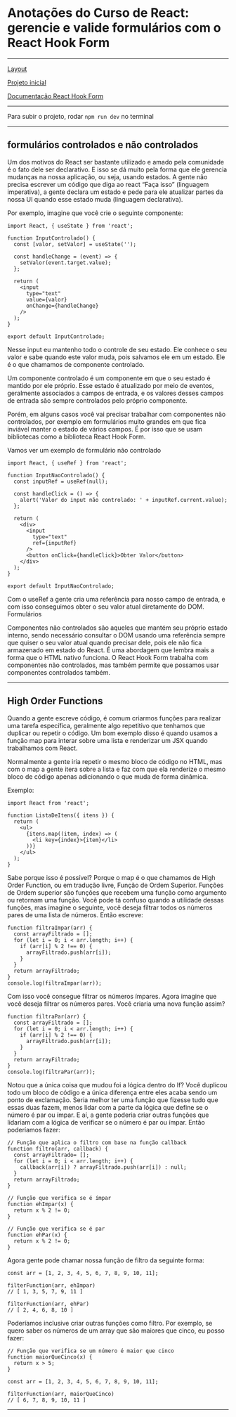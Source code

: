 # Anotações do Curso de React: gerencie e valide formulários com o React Hook Form

---

[Layout](https://www.figma.com/file/hsW25fAq36IDzzIxBtpgCd/Voll.med-%7C-React-Hook-Forms?type=design&node-id=57-1388&mode=design)

[Projeto inicial](https://github.com/alura-cursos/3652-react-forms)

[Documentação React Hook Form](http://react-hook-form.com/)

---

Para subir o projeto, rodar ```npm run dev``` no terminal

---

## formulários controlados e não controlados
Um dos motivos do React ser bastante utilizado e amado pela comunidade é o fato dele ser declarativo. E isso se dá muito pela forma que ele gerencia mudanças na nossa aplicação, ou seja, usando estados. A gente não precisa escrever um código que diga ao react “Faça isso” (linguagem imperativa), a gente declara um estado e pede para ele atualizar partes da nossa UI quando esse estado muda (linguagem declarativa).

Por exemplo, imagine que você crie o seguinte componente:

```
import React, { useState } from 'react';

function InputControlado() {
  const [valor, setValor] = useState('');

  const handleChange = (event) => {
    setValor(event.target.value);
  };

  return (
    <input
      type="text"
      value={valor}
      onChange={handleChange}
    />
  );
}

export default InputControlado;
```

Nesse input eu mantenho todo o controle de seu estado. Ele conhece o seu valor e sabe quando este valor muda, pois salvamos ele em um estado. Ele é o que chamamos de componente controlado.

Um componente controlado é um componente em que o seu estado é mantido por ele próprio. Esse estado é atualizado por meio de eventos, geralmente associados a campos de entrada, e os valores desses campos de entrada são sempre controlados pelo próprio componente.

Porém, em alguns casos você vai precisar trabalhar com componentes não controlados, por exemplo em formulários muito grandes em que fica inviável manter o estado de vários campos. É por isso que se usam bibliotecas como a biblioteca React Hook Form.

Vamos ver um exemplo de formulário não controlado

```
import React, { useRef } from 'react';

function InputNaoControlado() {
  const inputRef = useRef(null);

  const handleClick = () => {
    alert('Valor do input não controlado: ' + inputRef.current.value);
  };

  return (
    <div>
      <input
        type="text"
        ref={inputRef}
      />
      <button onClick={handleClick}>Obter Valor</button>
    </div>
  );
}

export default InputNaoControlado;
```

Com o useRef a gente cria uma referência para nosso campo de entrada, e com isso conseguimos obter o seu valor atual diretamente do DOM. Formulários

Componentes não controlados são aqueles que mantém seu próprio estado interno, sendo necessário consultar o DOM usando uma referência sempre que quiser o seu valor atual quando precisar dele, pois ele não fica armazenado em estado do React. É uma abordagem que lembra mais a forma que o HTML nativo funciona.
O React Hook Form trabalha com componentes não controlados, mas também permite que possamos usar componentes controlados também. 

---

## High Order Functions
Quando a gente escreve código, é comum criarmos funções para realizar uma tarefa específica, geralmente algo repetitivo que tenhamos que duplicar ou repetir o código. Um bom exemplo disso é quando usamos a função map para interar sobre uma lista e renderizar um JSX quando trabalhamos com React.

Normalmente a gente iria repetir o mesmo bloco de código no HTML, mas com o map a gente itera sobre a lista e faz com que ela renderize o mesmo bloco de código apenas adicionando o que muda de forma dinâmica.

Exemplo:
```
import React from 'react';

function ListaDeItens({ itens }) {
  return (
    <ul>
      {itens.map((item, index) => (
        <li key={index}>{item}</li>
      ))}
    </ul>
  );
}
```

Sabe porque isso é possível? Porque o map é o que chamamos de High Order Function, ou em tradução livre, Função de Ordem Superior.
Funções de Ordem superior são funções que recebem uma função como argumento ou retornam uma função.
Você pode tá confuso quando a utilidade dessas funções, mas imagine o seguinte, você deseja filtrar todos os números pares de uma lista de números. Então escreve:

```
function filtraImpar(arr) {
  const arrayFiltrado = [];
  for (let i = 0; i < arr.length; i++) {
    if (arr[i] % 2 !== 0) {
      arrayFiltrado.push(arr[i]);
    }
  }
  return arrayFiltrado;
}
console.log(filtraImpar(arr));
```

Com isso você consegue filtrar os números ímpares. Agora imagine que você deseja filtrar os números pares. Você criaria uma nova função assim?

```
function filtraPar(arr) {
  const arrayFiltrado = [];
  for (let i = 0; i < arr.length; i++) {
    if (arr[i] % 2 !== 0) {
      arrayFiltrado.push(arr[i]);
    }
  }
  return arrayFiltrado;
}
console.log(filtraPar(arr));
```

Notou que a única coisa que mudou foi a lógica dentro do If? Você duplicou todo um bloco de código e a única diferença entre eles acaba sendo um ponto de exclamação. Seria melhor ter uma função que fizesse tudo que essas duas fazem, menos lidar com a parte da lógica que define se o número é par ou ímpar. E aí, a gente poderia criar outras funções que lidariam com a lógica de verificar se o número é par ou ímpar. Então poderíamos fazer:
```
// Função que aplica o filtro com base na função callback
function filtro(arr, callback) {
  const arrayFiltrado= [];
  for (let i = 0; i < arr.length; i++) {
    callback(arr[i]) ? arrayFiltrado.push(arr[i]) : null;
  }
  return arrayFiltrado;
}

// Função que verifica se é ímpar
function ehImpar(x) {
  return x % 2 != 0;
}

// Função que verifica se é par
function ehPar(x) {
  return x % 2 != 0;
}
```

Agora gente pode chamar nossa função de filtro da seguinte forma:
```
const arr = [1, 2, 3, 4, 5, 6, 7, 8, 9, 10, 11];

filterFunction(arr, ehImpar)
// [ 1, 3, 5, 7, 9, 11 ]

filterFunction(arr, ehPar)
// [ 2, 4, 6, 8, 10 ]
```

Poderíamos inclusive criar outras funções como filtro. Por exemplo, se quero saber os números de um array que são maiores que cinco, eu posso fazer:
```
// Função que verifica se um número é maior que cinco
function maiorQueCinco(x) {
  return x > 5;
}

const arr = [1, 2, 3, 4, 5, 6, 7, 8, 9, 10, 11];

filterFunction(arr, maiorQueCinco)
// [ 6, 7, 8, 9, 10, 11 ]
```

---


